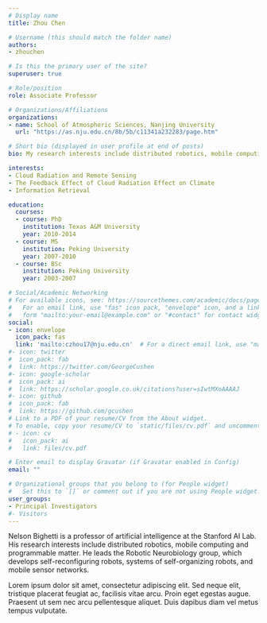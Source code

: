 ```yaml
---
# Display name
title: Zhou Chen

# Username (this should match the folder name)
authors:
- zhouchen

# Is this the primary user of the site?
superuser: true

# Role/position
role: Associate Professor

# Organizations/Affiliations
organizations:
- name: School of Atmospheric Sciences, Nanjing University
  url: "https://as.nju.edu.cn/8b/5b/c11341a232283/page.htm"

# Short bio (displayed in user profile at end of posts)
bio: My research interests include distributed robotics, mobile computing and programmable matter.

interests:
- Cloud Radiation and Remote Sensing
- The Feedback Effect of Cloud Radiation Effect on Climate
- Information Retrieval

education:
  courses:
  - course: PhD
    institution: Texas A&M University
    year: 2010-2014
  - course: MS
    institution: Peking University
    year: 2007-2010
  - course: BSc
    institution: Peking University
    year: 2003-2007

# Social/Academic Networking
# For available icons, see: https://sourcethemes.com/academic/docs/page-builder/#icons
#   For an email link, use "fas" icon pack, "envelope" icon, and a link in the
#   form "mailto:your-email@example.com" or "#contact" for contact widget.
social:
- icon: envelope
  icon_pack: fas
  link: 'mailto:czhou17@nju.edu.cn'  # For a direct email link, use "mailto:test@example.org".
#- icon: twitter
#  icon_pack: fab
#  link: https://twitter.com/GeorgeCushen
#- icon: google-scholar
#  icon_pack: ai
#  link: https://scholar.google.co.uk/citations?user=sIwtMXoAAAAJ
#- icon: github
#  icon_pack: fab
#  link: https://github.com/gcushen
# Link to a PDF of your resume/CV from the About widget.
# To enable, copy your resume/CV to `static/files/cv.pdf` and uncomment the lines below.
# - icon: cv
#   icon_pack: ai
#   link: files/cv.pdf

# Enter email to display Gravatar (if Gravatar enabled in Config)
email: ""

# Organizational groups that you belong to (for People widget)
#   Set this to `[]` or comment out if you are not using People widget.
user_groups:
- Principal Investigators
#- Visitors
---
```


Nelson Bighetti is a professor of artificial intelligence at the Stanford AI Lab. His research interests include distributed robotics, mobile computing and programmable matter. He leads the Robotic Neurobiology group, which develops self-reconfiguring robots, systems of self-organizing robots, and mobile sensor networks.

Lorem ipsum dolor sit amet, consectetur adipiscing elit. Sed neque elit, tristique placerat feugiat ac, facilisis vitae arcu. Proin eget egestas augue. Praesent ut sem nec arcu pellentesque aliquet. Duis dapibus diam vel metus tempus vulputate.
